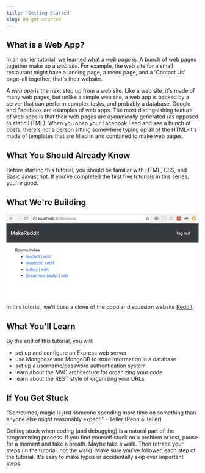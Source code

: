 ```yaml
---
title: "Getting Started"
slug: 00-get-started
---
```


## What is a Web App?

In an earlier tutorial, we learned what a _web page_ is. A bunch of web pages together make up a _web site_. For example, the web site for a small restaurant might have a landing page, a menu page, and a 'Contact Us' page–all together, that's their website.

A _web app_ is the next step up from a web site. Like a web site, it's made of many web pages, but unlike a simple web site, a web app is backed by a server that can perform complex tasks, and probably a database. Google and Facebook are examples of web apps. The most distinguishing feature of web apps is that their web pages are _dynamically_ generated (as opposed to static HTML).  When you open your Facebook Feed and see a bunch of posts, there's not a person sitting somewhere typing up all of the HTML–it's made of templates that are filled in and combined to make web pages.


## What You Should Already Know

Before starting this tutorial, you should be familiar with HTML, CSS, and Basic Javascript. If you've completed the first five tutorials in this series, you're good.


## What We're Building

![MS Reddit](assets/ms_reddit.png)

In this tutorial, we'll build a clone of the popular discussion website [Reddit](https://www.reddit.com/).

<!-- TODO: a little more description and a screenshot -->

## What You'll Learn

By the end of this tutorial, you will:

- set up and configure an Express web server
- use Mongoose and MongoDB to store information in a database
- set up a username/password authentication system
- learn about the MVC architecture for organizing your code
- learn about the REST style of organizing your URLs

## If You Get Stuck


"Sometimes, magic is just someone spending more time on something than anyone else might reasonably expect." - Teller (Penn & Teller)

Getting stuck when coding (and debugging) is a natural part of the programming process. If you find yourself stuck on a problem or lost, pause for a moment and take a breath. Maybe take a walk. Then retrace your steps (in the tutorial, not the walk). Make sure you've followed each step of the tutorial. It's easy to make typos or accidentally skip over important steps.
